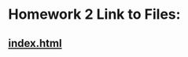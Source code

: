 # Homework 2 Link to Files:

## [index.html](https://github.ncsu.edu/engr-csc342/csc342-2023Fall-jcmaggio/blob/master/Homework2/index.html)
